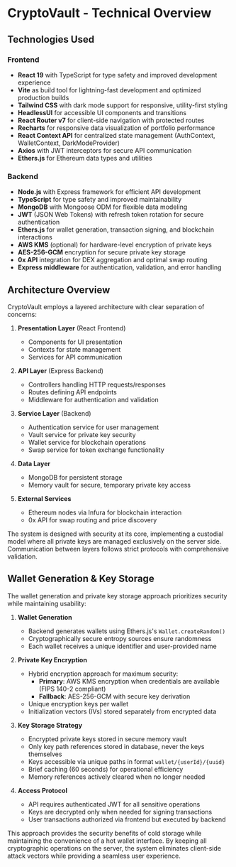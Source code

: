 # CryptoVault - Technical Overview

## Technologies Used

### Frontend
- **React 19** with TypeScript for type safety and improved development experience
- **Vite** as build tool for lightning-fast development and optimized production builds
- **Tailwind CSS** with dark mode support for responsive, utility-first styling
- **HeadlessUI** for accessible UI components and transitions
- **React Router v7** for client-side navigation with protected routes
- **Recharts** for responsive data visualization of portfolio performance
- **React Context API** for centralized state management (AuthContext, WalletContext, DarkModeProvider)
- **Axios** with JWT interceptors for secure API communication
- **Ethers.js** for Ethereum data types and utilities

### Backend
- **Node.js** with Express framework for efficient API development
- **TypeScript** for type safety and improved maintainability
- **MongoDB** with Mongoose ODM for flexible data modeling
- **JWT** (JSON Web Tokens) with refresh token rotation for secure authentication
- **Ethers.js** for wallet generation, transaction signing, and blockchain interactions
- **AWS KMS** (optional) for hardware-level encryption of private keys
- **AES-256-GCM** encryption for secure private key storage
- **0x API** integration for DEX aggregation and optimal swap routing
- **Express middleware** for authentication, validation, and error handling

## Architecture Overview

CryptoVault employs a layered architecture with clear separation of concerns:

1. **Presentation Layer** (React Frontend)
   - Components for UI presentation
   - Contexts for state management
   - Services for API communication

2. **API Layer** (Express Backend)
   - Controllers handling HTTP requests/responses
   - Routes defining API endpoints
   - Middleware for authentication and validation

3. **Service Layer** (Backend)
   - Authentication service for user management
   - Vault service for private key security
   - Wallet service for blockchain operations
   - Swap service for token exchange functionality

4. **Data Layer**
   - MongoDB for persistent storage
   - Memory vault for secure, temporary private key access

5. **External Services**
   - Ethereum nodes via Infura for blockchain interaction
   - 0x API for swap routing and price discovery

The system is designed with security at its core, implementing a custodial model where all private keys are managed exclusively on the server side. Communication between layers follows strict protocols with comprehensive validation.

## Wallet Generation & Key Storage

The wallet generation and private key storage approach prioritizes security while maintaining usability:

1. **Wallet Generation**
   - Backend generates wallets using Ethers.js's `Wallet.createRandom()`
   - Cryptographically secure entropy sources ensure randomness
   - Each wallet receives a unique identifier and user-provided name

2. **Private Key Encryption**
   - Hybrid encryption approach for maximum security:
     - **Primary**: AWS KMS encryption when credentials are available (FIPS 140-2 compliant)
     - **Fallback**: AES-256-GCM with secure key derivation
   - Unique encryption keys per wallet
   - Initialization vectors (IVs) stored separately from encrypted data

3. **Key Storage Strategy**
   - Encrypted private keys stored in secure memory vault
   - Only key path references stored in database, never the keys themselves
   - Keys accessible via unique paths in format `wallet/{userId}/{uuid}`
   - Brief caching (60 seconds) for operational efficiency
   - Memory references actively cleared when no longer needed

4. **Access Protocol**
   - API requires authenticated JWT for all sensitive operations
   - Keys are decrypted only when needed for signing transactions
   - User transactions authorized via frontend but executed by backend

This approach provides the security benefits of cold storage while maintaining the convenience of a hot wallet interface. By keeping all cryptographic operations on the server, the system eliminates client-side attack vectors while providing a seamless user experience.